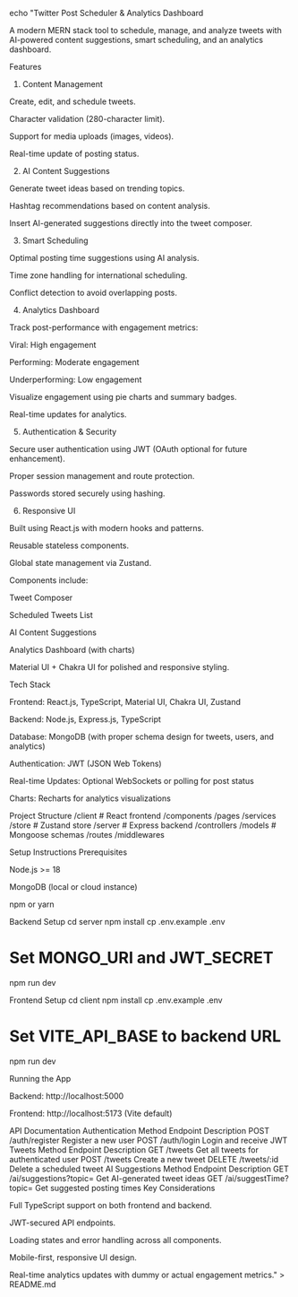 echo "Twitter Post Scheduler & Analytics Dashboard

A modern MERN stack tool to schedule, manage, and analyze tweets with AI-powered content suggestions, smart scheduling, and an analytics dashboard.

Features
1. Content Management

Create, edit, and schedule tweets.

Character validation (280-character limit).

Support for media uploads (images, videos).

Real-time update of posting status.

2. AI Content Suggestions

Generate tweet ideas based on trending topics.

Hashtag recommendations based on content analysis.

Insert AI-generated suggestions directly into the tweet composer.

3. Smart Scheduling

Optimal posting time suggestions using AI analysis.

Time zone handling for international scheduling.

Conflict detection to avoid overlapping posts.

4. Analytics Dashboard

Track post-performance with engagement metrics:

Viral: High engagement

Performing: Moderate engagement

Underperforming: Low engagement

Visualize engagement using pie charts and summary badges.

Real-time updates for analytics.

5. Authentication & Security

Secure user authentication using JWT (OAuth optional for future enhancement).

Proper session management and route protection.

Passwords stored securely using hashing.

6. Responsive UI

Built using React.js with modern hooks and patterns.

Reusable stateless components.

Global state management via Zustand.

Components include:

Tweet Composer

Scheduled Tweets List

AI Content Suggestions

Analytics Dashboard (with charts)

Material UI + Chakra UI for polished and responsive styling.

Tech Stack

Frontend: React.js, TypeScript, Material UI, Chakra UI, Zustand

Backend: Node.js, Express.js, TypeScript

Database: MongoDB (with proper schema design for tweets, users, and analytics)

Authentication: JWT (JSON Web Tokens)

Real-time Updates: Optional WebSockets or polling for post status

Charts: Recharts for analytics visualizations

Project Structure
/client      # React frontend
  /components
  /pages
  /services
  /store      # Zustand store
/server      # Express backend
  /controllers
  /models    # Mongoose schemas
  /routes
  /middlewares

Setup Instructions
Prerequisites

Node.js >= 18

MongoDB (local or cloud instance)

npm or yarn

Backend Setup
cd server
npm install
cp .env.example .env
# Set MONGO_URI and JWT_SECRET
npm run dev

Frontend Setup
cd client
npm install
cp .env.example .env
# Set VITE_API_BASE to backend URL
npm run dev

Running the App

Backend: http://localhost:5000

Frontend: http://localhost:5173 (Vite default)

API Documentation
Authentication
Method	Endpoint	Description
POST	/auth/register	Register a new user
POST	/auth/login	Login and receive JWT
Tweets
Method	Endpoint	Description
GET	/tweets	Get all tweets for authenticated user
POST	/tweets	Create a new tweet
DELETE	/tweets/:id	Delete a scheduled tweet
AI Suggestions
Method	Endpoint	Description
GET	/ai/suggestions?topic=<topic>	Get AI-generated tweet ideas
GET	/ai/suggestTime?topic=<topic>	Get suggested posting times
Key Considerations

Full TypeScript support on both frontend and backend.

JWT-secured API endpoints.

Loading states and error handling across all components.

Mobile-first, responsive UI design.

Real-time analytics updates with dummy or actual engagement metrics." > README.md
